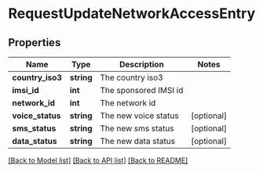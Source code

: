 # RequestUpdateNetworkAccessEntry

## Properties
Name | Type | Description | Notes
------------ | ------------- | ------------- | -------------
**country_iso3** | **string** | The country iso3 | 
**imsi_id** | **int** | The sponsored IMSI id | 
**network_id** | **int** | The network id | 
**voice_status** | **string** | The new voice status | [optional] 
**sms_status** | **string** | The new sms status | [optional] 
**data_status** | **string** | The new data status | [optional] 

[[Back to Model list]](../../README.md#documentation-for-models) [[Back to API list]](../../README.md#documentation-for-api-endpoints) [[Back to README]](../../README.md)

